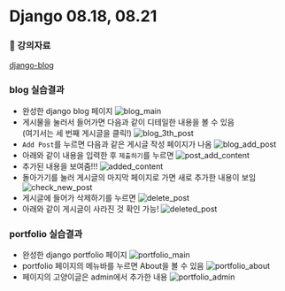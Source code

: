 # Django 08.18, 08.21


### 📎 강의자료

[django-blog](https://jun108059.github.io/django-blog/)


### blog 실습결과
- 완성한 django blog 페이지
![blog_main](img/blog(1).png)
- 게시물을 눌러서 들어가면 다음과 같이 디테일한 내용을 볼 수 있음 <br />
  (여기서는 세 번째 게시글을 클릭!)
![blog_3th_post](img/blog(2).png)
- `Add Post`를 누르면 다음과 같은 게시글 작성 페이지가 나옴
![blog_add_post](img/blog(3).png)
- 아래와 같이 내용을 입력한 후 `제출하기`를 누르면
![post_add_content](img/blog(4).png)
- 추가된 내용을 보여줌!!!
![added_content](img/blog(5).png)
- 돌아가기를 눌러 게시글의 마지막 페이지로 가면 새로 추가한 내용이 보임
![check_new_post](img/blog(6).png)
- 게시글에 들어가 삭제하기를 누르면
![delete_post](img/blog(7).png)
- 아래와 같이 게시글이 사라진 것 확인 가능!
![deleted_post](img/blog(8).png)

### portfolio 실습결과
- 완성한 django portfolio 페이지
![portfolio_main](img/portfolio(1).png)
- portfolio 페이지의 메뉴바를 누르면 About을 볼 수 있음
![portfolio_about](img/portfolio(2).png)
- 페이지의 고양이글은 admin에서 추가한 내용
![portfolio_admin](img/portfolio(3).png)